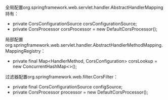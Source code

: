 全局配置org.springframework.web.servlet.handler.AbstractHandlerMapping持有：
- private CorsConfigurationSource corsConfigurationSource;  
- private CorsProcessor corsProcessor = new DefaultCorsProcessor();

局部配置org.springframework.web.servlet.handler.AbstractHandlerMethodMapping.MappingRegistry：
- private final Map<HandlerMethod, CorsConfiguration> corsLookup = new ConcurrentHashMap<>();

过滤器配置org.springframework.web.filter.CorsFilter：
- private final CorsConfigurationSource configSource;  
- private CorsProcessor processor = new DefaultCorsProcessor();